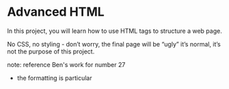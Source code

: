 # Advanced HTML

In this project, you will learn how to use HTML tags to structure a web page.

No CSS, no styling - don’t worry, the final page will be “ugly” it’s normal, it’s not the purpose of this project.

note: reference Ben's work for number 27

 - the formatting is particular


